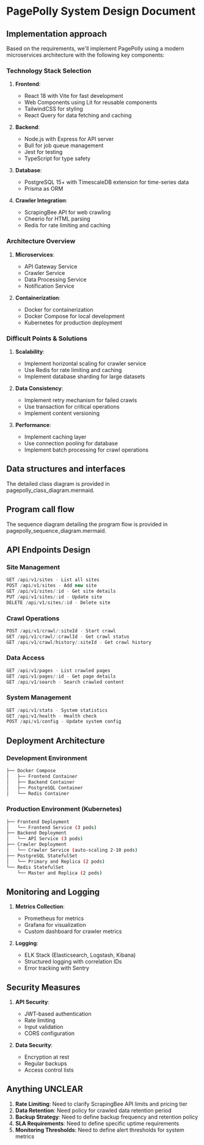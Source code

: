 # PagePolly System Design Document

## Implementation approach

Based on the requirements, we'll implement PagePolly using a modern microservices architecture with the following key components:

### Technology Stack Selection
1. **Frontend**:
   - React 18 with Vite for fast development
   - Web Components using Lit for reusable components
   - TailwindCSS for styling
   - React Query for data fetching and caching

2. **Backend**:
   - Node.js with Express for API server
   - Bull for job queue management
   - Jest for testing
   - TypeScript for type safety

3. **Database**:
   - PostgreSQL 15+ with TimescaleDB extension for time-series data
   - Prisma as ORM

4. **Crawler Integration**:
   - ScrapingBee API for web crawling
   - Cheerio for HTML parsing
   - Redis for rate limiting and caching

### Architecture Overview
1. **Microservices**:
   - API Gateway Service
   - Crawler Service
   - Data Processing Service
   - Notification Service

2. **Containerization**:
   - Docker for containerization
   - Docker Compose for local development
   - Kubernetes for production deployment

### Difficult Points & Solutions
1. **Scalability**: 
   - Implement horizontal scaling for crawler service
   - Use Redis for rate limiting and caching
   - Implement database sharding for large datasets

2. **Data Consistency**:
   - Implement retry mechanism for failed crawls
   - Use transaction for critical operations
   - Implement content versioning

3. **Performance**:
   - Implement caching layer
   - Use connection pooling for database
   - Implement batch processing for crawl operations

## Data structures and interfaces

The detailed class diagram is provided in pagepolly_class_diagram.mermaid.

## Program call flow

The sequence diagram detailing the program flow is provided in pagepolly_sequence_diagram.mermaid.

## API Endpoints Design

### Site Management
```typescript
GET /api/v1/sites - List all sites
POST /api/v1/sites - Add new site
GET /api/v1/sites/:id - Get site details
PUT /api/v1/sites/:id - Update site
DELETE /api/v1/sites/:id - Delete site
```

### Crawl Operations
```typescript
POST /api/v1/crawl/:siteId - Start crawl
GET /api/v1/crawl/:crawlId - Get crawl status
GET /api/v1/crawl/history/:siteId - Get crawl history
```

### Data Access
```typescript
GET /api/v1/pages - List crawled pages
GET /api/v1/pages/:id - Get page details
GET /api/v1/search - Search crawled content
```

### System Management
```typescript
GET /api/v1/stats - System statistics
GET /api/v1/health - Health check
POST /api/v1/config - Update system config
```

## Deployment Architecture

### Development Environment
```bash
├── Docker Compose
│   ├── Frontend Container
│   ├── Backend Container
│   ├── PostgreSQL Container
│   └── Redis Container
```

### Production Environment (Kubernetes)
```bash
├── Frontend Deployment
│   └── Frontend Service (3 pods)
├── Backend Deployment
│   └── API Service (3 pods)
├── Crawler Deployment
│   └── Crawler Service (auto-scaling 2-10 pods)
├── PostgreSQL StatefulSet
│   └── Primary and Replica (2 pods)
└── Redis StatefulSet
    └── Master and Replica (2 pods)
```

## Monitoring and Logging

1. **Metrics Collection**:
   - Prometheus for metrics
   - Grafana for visualization
   - Custom dashboard for crawler metrics

2. **Logging**:
   - ELK Stack (Elasticsearch, Logstash, Kibana)
   - Structured logging with correlation IDs
   - Error tracking with Sentry

## Security Measures

1. **API Security**:
   - JWT-based authentication
   - Rate limiting
   - Input validation
   - CORS configuration

2. **Data Security**:
   - Encryption at rest
   - Regular backups
   - Access control lists

## Anything UNCLEAR

1. **Rate Limiting**: Need to clarify ScrapingBee API limits and pricing tier
2. **Data Retention**: Need policy for crawled data retention period
3. **Backup Strategy**: Need to define backup frequency and retention policy
4. **SLA Requirements**: Need to define specific uptime requirements
5. **Monitoring Thresholds**: Need to define alert thresholds for system metrics